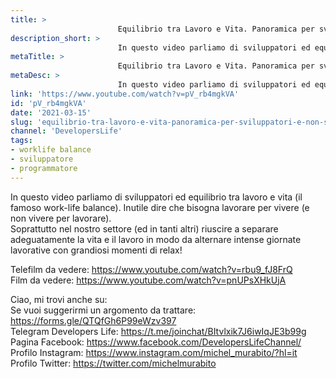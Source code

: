 ```yaml
---
title: > 
                        Equilibrio tra Lavoro e Vita. Panoramica per sviluppatori e non sul work-life balance
description_short: > 
                        In questo video parliamo di sviluppatori ed equilibrio tra lavoro e vita (il famoso work-life balance). Inutile dire che bisogna ...
metaTitle: > 
                        Equilibrio tra Lavoro e Vita. Panoramica per sviluppatori e non sul work-life balance
metaDesc: > 
                        In questo video parliamo di sviluppatori ed equilibrio tra lavoro e vita (il famoso work-life balance). Inutile dire che bisogna ...
link: 'https://www.youtube.com/watch?v=pV_rb4mgkVA'
id: 'pV_rb4mgkVA'
date: '2021-03-15'
slug: 'equilibrio-tra-lavoro-e-vita-panoramica-per-sviluppatori-e-non-sul-work-life-balance'
channel: 'DevelopersLife'
tags: 
- worklife balance
- sviluppatore
- programmatore
---
```

In questo video parliamo di sviluppatori ed equilibrio tra lavoro e vita (il famoso work-life balance). Inutile dire che bisogna lavorare per vivere (e non vivere per lavorare).  
Soprattutto nel nostro settore (ed in tanti altri) riuscire a separare adeguatamente la vita e il lavoro in modo da alternare intense giornate lavorative con grandiosi momenti di relax!  
  
Telefilm da vedere: https://www.youtube.com/watch?v=rbu9_fJ8FrQ  
Film da vedere: https://www.youtube.com/watch?v=pnUPsXHkUjA  
  
Ciao, mi trovi anche su:  
Se vuoi suggerirmi un argomento da trattare: https://forms.gle/QTQfGh6P99eWzv397  
Telegram Developers Life: https://t.me/joinchat/BItvlxik7J6iwIqJE3b99g  
Pagina Facebook: https://www.facebook.com/DevelopersLifeChannel/  
Profilo Instagram: https://www.instagram.com/michel_murabito/?hl=it  
Profilo Twitter: https://twitter.com/michelmurabito